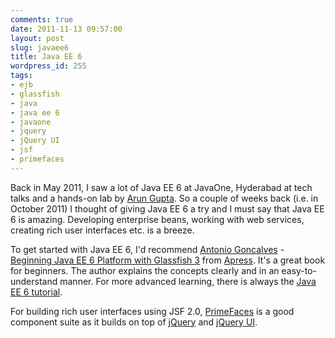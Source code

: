 ```yaml
---
comments: true
date: 2011-11-13 09:57:00
layout: post
slug: javaee6
title: Java EE 6
wordpress_id: 255
tags:
- ejb
- glassfish
- java
- java ee 6
- javaone
- jquery
- jQuery UI
- jsf
- primefaces
---
```


Back in May 2011, I saw a lot of Java EE 6 at JavaOne, Hyderabad at tech talks and a hands-on lab by [Arun Gupta](http://www.java.net/blogs/arungupta/). So a couple of weeks back (i.e. in October 2011) I thought of giving Java EE 6 a try and I must say that Java EE 6 is amazing. Developing enterprise beans, working with web services, creating rich user interfaces etc. is a breeze.




To get started with Java EE 6, I'd recommend [Antonio Goncalves](http://www.antoniogoncalves.org/xwiki/bin/view/Main/AboutMe) - [Beginning Java EE 6 Platform with Glassfish 3](http://www.apress.com/9781430228899) from [Apress](http://www.apress.com/). It's a great book for beginners. The author explains the concepts clearly and in an easy-to-understand manner. For more advanced learning, there is always the [Java EE 6 tutorial](http://download.oracle.com/javaee/6/tutorial/doc/).




For building rich user interfaces using JSF 2.0, [PrimeFaces](http://www.primefaces.org/) is a good component suite as it builds on top of [jQuery](http://jquery.com) and [jQuery UI](http://jqueryui.com).
